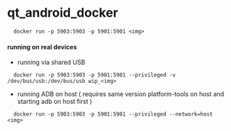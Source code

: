 # qt_android_docker

```
  docker run -p 5903:5903 -p 5901:5901 <img>
```



#### running on real devices 

- running via shared USB
```
  docker run -p 5903:5903 -p 5901:5901 --privileged -v /dev/bus/usb:/dev/bus/usb wip_<img> 
```

- running ADB on host ( requires same version platform-tools on host and starting adb on host first )
```
  docker run -p 5903:5903 -p 5901:5901 --privileged --network=host <img> 
```
